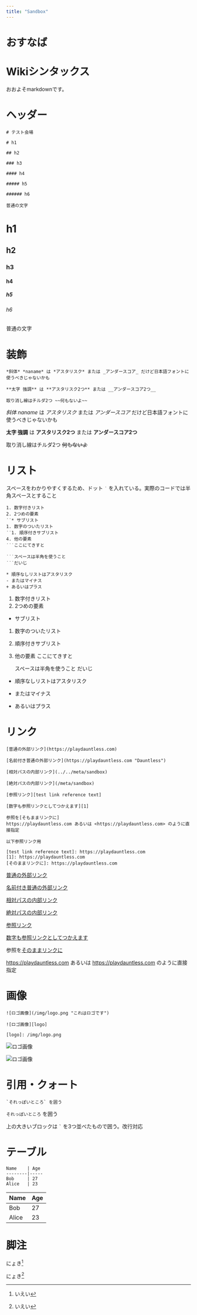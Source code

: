 ```yaml
---
title: "Sandbox"
---
```


# おすなば

# Wikiシンタックス
おおよそmarkdownです。

# ヘッダー

```
# テスト会場

# h1

## h2

### h3

#### h4

##### h5

###### h6

普通の文字
```
# h1

## h2

### h3

#### h4

##### h5

###### h6

普通の文字

# 装飾

```
*斜体* *naname* は *アスタリスク* または _アンダースコア_ だけど日本語フォントに使うべきじゃないかも

**太字 強調** は **アスタリスク2つ** または __アンダースコア2つ__

取り消し線はチルダ2つ ~~何もないよ~~
```

*斜体* *naname* は *アスタリスク* または _アンダースコア_ だけど日本語フォントに使うべきじゃないかも

**太字 強調** は **アスタリスク2つ** または __アンダースコア2つ__

取り消し線はチルダ2つ ~~何もないよ~~

# リスト

スペースをわかりやすくするため、ドット `˙` を入れている。実際のコードでは半角スペースとすること
```
1. 数字付きリスト
2. 2つめの要素
˙˙* サブリスト
1. 数字のついたリスト
˙˙1. 順序付きサブリスト
4. 他の要素
˙˙˙ここにてきすと

˙˙˙スペースは半角を使うこと
˙˙˙だいじ

* 順序なしリストはアスタリスク
- またはマイナス
+ あるいはプラス
```

1. 数字付きリスト
2. 2つめの要素
  * サブリスト
1. 数字のついたリスト
  1. 順序付きサブリスト
4. 他の要素
   ここにてきすと

   スペースは半角を使うこと
   だいじ

* 順序なしリストはアスタリスク
- またはマイナス
+ あるいはプラス

# リンク

```
[普通の外部リンク](https://playdauntless.com)

[名前付き普通の外部リンク](https://playdauntless.com "Dauntless")

[相対パスの内部リンク](../../meta/sandbox)

[絶対パスの内部リンク](/meta/sandbox)

[参照リンク][test link reference text]

[数字も参照リンクとしてつかえます][1]

参照を[そもままリンクに]
https://playdauntless.com あるいは <https://playdauntless.com> のように直接指定

以下参照リンク用

[test link reference text]: https://playdauntless.com
[1]: https://playdauntless.com
[そのままリンクに]: https://playdauntless.com
```
[普通の外部リンク](https://playdauntless.com)

[名前付き普通の外部リンク](https://playdauntless.com "Dauntless")

[相対パスの内部リンク](../../meta/sandbox)

[絶対パスの内部リンク](/meta/sandbox)

[参照リンク][test link reference text]

[数字も参照リンクとしてつかえます][1]

参照を[そのままリンクに]

https://playdauntless.com あるいは <https://playdauntless.com> のように直接指定

[test link reference text]: https://playdauntless.com
[1]: https://playdauntless.com
[そのままリンクに]: https://playdauntless.com

# 画像

```
![ロゴ画像](/img/logo.png "これはロゴです")

![ロゴ画像][logo]

[logo]: /img/logo.png
```

![ロゴ画像](/img/logo.png "これはロゴです")

![ロゴ画像][logo]

[logo]: /img/logo.png "参照でのロゴ"

# 引用・クォート
```
`それっぽいところ` を囲う
```
`それっぽいところ` を囲う


上の大きいブロックは `` ` `` を3つ並べたもので囲う。改行対応

# テーブル

```
Name    | Age
--------|-----
Bob     | 27
Alice   | 23
```

Name    | Age
--------|-----
Bob    | 27
Alice   | 23

# 脚注
にょき[^a]
[^a]: いえい

にょき[^b]
[^b]: いえい
